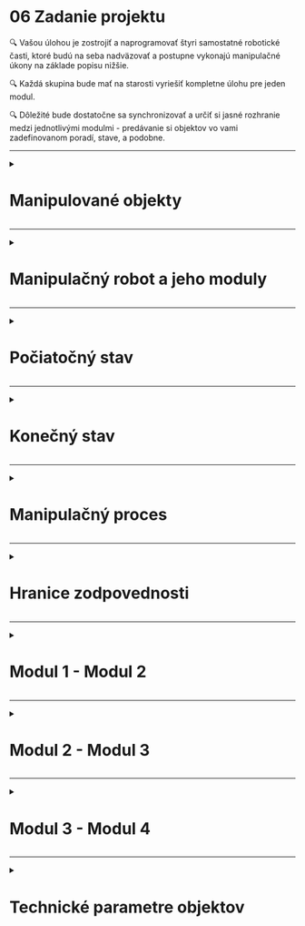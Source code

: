 # 06 Zadanie projektu

:mag: Vašou úlohou je zostrojiť a naprogramovať štyri samostatné robotické časti, ktoré budú na seba nadväzovať a postupne vykonajú manipulačné úkony na základe popisu nižšie.  

:mag: Každá skupina bude mať na starosti vyriešiť kompletne úlohu pre jeden modul.  

:mag: Dôležité bude dostatočne sa synchronizovať a určiť si jasné rozhranie medzi jednotlivými modulmi - predávanie si objektov vo vami zadefinovanom poradí, stave, a podobne.  

---

<details>
<summary><h1>Manipulované objekty</h1></summary>


Manipulovanými predmetmi budú nasledovné objekty:

![OBR](https://github.com/PavolSte/Robotika4/blob/24d6ecba4b28521af8cdc5ca7f0a78b00e6cdc7d/S%C3%BAbory/Objekty%20popis.png)  

</details>  

---

<details>
<summary><h1>Manipulačný robot a jeho moduly</h1></summary>

V tomto projekte je úlohou zostrojiť manipulačného robota pozostávajúceho zo štyroch na seba nadväzujúcich modulov. 

Označenie modulov bude Modul 1, Modul 2, Modul 3 a Modul 4.

Každý modul má jasne zadefinované úlohy a rozhranie s predchádzajúcim, resp. nasledujúcim modulom.

![OBR](https://github.com/PavolSte/Robotika4/blob/ca3e4b46263caa9f762950f71f97d3eefd3a1557/S%C3%BAbory/Moduly%20a%20rozhranie.png)  

</details>  

---

<details>
<summary><h1>Počiatočný stav</h1></summary>

Na začiatku pres spustením celého procesu budú jednotlivé časti va nasledovnom stave:

:green_square:	 Kontajnery sú uložené na sebe v počte 4 - 8 kusov  
:green_square: Počiatočné miesto uloženia je zadefinované skupinou zodpovednou za Modul 1  
:green_square: Kontajnery môžu byť v dvoch stavoch:
  * prázdne s farebnou značkou vo vnútri  
  * s vloženým blokom

:green_square: Farebná značka bude mať vždy jednu z farieb dostupných LEGO blokov  
:green_square: LEGO bloky, ktoré sa budú vkladať do kontajnerov budú uložené v zásobníku ľubovoľne podľa potreby skupiny zodpovednej za Modul 3  

</details>  

---

<details>
<summary><h1>Konečný stav</h1></summary>


Na konci po ukončení manipulačného procesu budú jednotlivé časti v nasledovnom stave:

:blue_square:	 Kontajnery s vloženými LEGO blokmi budú uložené na sebe podľa farby, čiže kontajnery s červenými LEGO blokmi budú na sebe, s modrými taktieš ale na inom mieste, a podobne

</details> 

---

<details>
<summary><h1>Manipulačný proces</h1></summary>

Nasledujúca tabuľka opisuje postup manipulačného procesu. 

| Modul 1 | | Modul 2 | | Modul 3 | | Modul 4 |
|---------|---------|---------|---------|---------|---------|---------|
| ![OBR](https://github.com/PavolSte/Robotika4/blob/d5d17f7a90e56e8c825b775b20b6f948949a6b17/S%C3%BAbory/Robot%20-%20modul%201.png)| :arrow_right: |![OBR](https://github.com/PavolSte/Robotika4/blob/d5d17f7a90e56e8c825b775b20b6f948949a6b17/S%C3%BAbory/Robot%20-%20modul%202.png)| :arrow_right:|![OBR](https://github.com/PavolSte/Robotika4/blob/d5d17f7a90e56e8c825b775b20b6f948949a6b17/S%C3%BAbory/Robot%20-%20modul%203.png)| :arrow_right: |![OBR](https://github.com/PavolSte/Robotika4/blob/d5d17f7a90e56e8c825b775b20b6f948949a6b17/S%C3%BAbory/Robot%20-%20modul%204.png)|
|**Prekladanie kontajnerov zo zásobníka na definované miesto.**|| **Prevzatie všetkých kontajnerov a vyradenie plných.** ||**Vloženie LEGO blokov príslušnej farby do kontajnerov**.||**Umiestnenie plných kontajnerov na seba podľa farby vloženého LEGO bloku.**|

</details>  

---

<details>
<summary><h1>Hranice zodpovednosti</h1></summary>

Nasledujúci obrázok definuje hranice zodpovedností každej pracovnej skupiny za konkrétne úlohy v rámci modulu a taktiež zodpovednosť za rozhranie medzi jednotlivými modulmi.

![OBR](https://github.com/PavolSte/Robotika4/blob/63939abf4e43cf46bd3833eb674c175c22780bb0/S%C3%BAbory/Moduly%20rozhranie%20a%20skupiny.png)

</details>  

---

<details>
<summary><h1>Modul 1 - Modul 2</h1></summary>

---

| Modul 1 | Rozhranie | Modul 2 |
|---------|---------|---------|
| ![OBR](https://github.com/PavolSte/Robotika4/blob/d5d17f7a90e56e8c825b775b20b6f948949a6b17/S%C3%BAbory/Robot%20-%20modul%201.png)| |![OBR](https://github.com/PavolSte/Robotika4/blob/d5d17f7a90e56e8c825b775b20b6f948949a6b17/S%C3%BAbory/Robot%20-%20modul%202.png)|
|:green_square: Preloženie kontajnerov umiestnených na sebe na zadefinované miesto pre Modul 2. <br> :green_square: Počet kontajnerov uložených na sebe môže byť v rozmedzí 4-8 kusov <br> :green_square: Kontajnery nesmú počas manipulácie stratiť vložený obsah - blok alebo farebnú značku. |:green_square: Zadefinovať miesto ukladania kontajnerov.|:green_square: Prevziať kontajnery z miesta, kde ich umiestnil Modul 1. |

</details>  

---

<details>
<summary><h1>Modul 2 - Modul 3</h1></summary>

| Modul 2 | Rozhranie | Modul 3 |
|---------|---------|---------|
| ![OBR](https://github.com/PavolSte/Robotika4/blob/d5d17f7a90e56e8c825b775b20b6f948949a6b17/S%C3%BAbory/Robot%20-%20modul%202.png)| |![OBR](https://github.com/PavolSte/Robotika4/blob/d5d17f7a90e56e8c825b775b20b6f948949a6b17/S%C3%BAbory/Robot%20-%20modul%203.png)|
|:green_square: Prevzatie kontajnera z miesta, kde ho uložil Modul 1<br> :green_square: Verifikácia, či kontajner nie je naplnený blokom <br> :green_square: Ak je naplnený, tak ho vyradiť, ak je prázdny, posunúť ho Modulu 3 |:green_square: Zadefinovať miesto ukladania prádznych kontajnerov.|:green_square: Prevziať prázdne kontajnery z dohodnutého miesta, kde ich umiestnil Modul 2. |

</details>  

---

<details>
<summary><h1>Modul 3 - Modul 4</h1></summary>

| Modul 3 | Rozhranie | Modul 4 |
|---------|---------|---------|
| ![OBR](https://github.com/PavolSte/Robotika4/blob/d5d17f7a90e56e8c825b775b20b6f948949a6b17/S%C3%BAbory/Robot%20-%20modul%203.png)| |![OBR](https://github.com/PavolSte/Robotika4/blob/d5d17f7a90e56e8c825b775b20b6f948949a6b17/S%C3%BAbory/Robot%20-%20modul%204.png)|
|:green_square: Prevzatie prázdneho kontajnera z miesta, kde ho uložil Modul 2<br> :green_square: Zistenie farby vo vnútri prázdneho kontajnera<br> :green_square: Vloženie LEGO bloku do kontajnera podľa príslušnej farby <br> :green_square: Umiestnenie kontajnera na dohodnuté miesto pre Modul 3|<br>:green_square: Zadefinovať miesto ukladania plných kontajnerov.|<br>:green_square: Prevziať plný kontajnery z dohodnutého miesta, kde ich umiestnil Modul 3. <br>:green_square: Uložiť kontajner na miesto podľa príslušnej farby <br> :green_square: Kontajnery rovnakej farby sú uložené na sebe.|

</details>  

---

<details>
<summary><h1>Technické parametre objektov</h1></summary>

Jednotlivé časti majú nasledovné rozmery:

| Kontajner | Blok | LEGO blok |
|---------|---------|---------|
|![OBR](https://github.com/PavolSte/Robotika4/blob/93bd99a4c2555599828b87db60ac99490e789f3b/S%C3%BAbory/Kontajner%20rozmery.png)|![OBR](https://github.com/PavolSte/Robotika4/blob/93bd99a4c2555599828b87db60ac99490e789f3b/S%C3%BAbory/Blok%20rozmery.png)|![OBR](https://github.com/PavolSte/Robotika4/blob/93bd99a4c2555599828b87db60ac99490e789f3b/S%C3%BAbory/LEGO%20blok%20rozmery.png)|

Poznámka: Kontajner má rozmery zhodné s LEGO blokom 4x8.

</details>  





